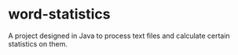# word-statistics
A project designed in Java to process text files and calculate certain statistics on them.
